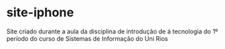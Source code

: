 # site-iphone
Site criado durante a aula da disciplina de introdução de á tecnologia do 1º período do curso de Sistemas de Informação do Uni Rios 
